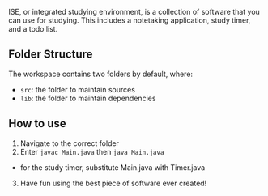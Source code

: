 ISE, or integrated studying environment, is a collection of software that
you can use for studying. This includes a notetaking application, 
study timer, and a todo list.

## Folder Structure

The workspace contains two folders by default, where:

- `src`: the folder to maintain sources
- `lib`: the folder to maintain dependencies

## How to use

1. Navigate to the correct folder 
2. Enter ```javac Main.java``` then ```java Main.java```
- for the study timer, substitute Main.java with Timer.java
3. Have fun using the best piece of software ever created!

